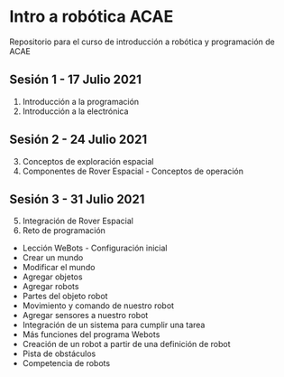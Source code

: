 # Intro a robótica ACAE

Repositorio para el curso de introducción a robótica y programación de ACAE

## Sesión 1 - 17 Julio 2021
1. Introducción a la programación
2. Introducción a la electrónica

## Sesión 2 - 24 Julio 2021
3. Conceptos de exploración espacial
4. Componentes de Rover Espacial - Conceptos de operación

## Sesión 3 - 31 Julio 2021
5. Integración de Rover Espacial
6. Reto de programación
- Lección WeBots - Configuración inicial
- Crear un mundo
- Modificar el mundo
- Agregar objetos
- Agregar robots
- Partes del objeto robot
- Movimiento y comando de nuestro robot
- Agregar sensores a nuestro robot
- Integración de un sistema para cumplir una tarea
- Más funciones del programa Webots
- Creación de un robot a partir de una definición de robot
- Pista de obstáculos
- Competencia de robots
